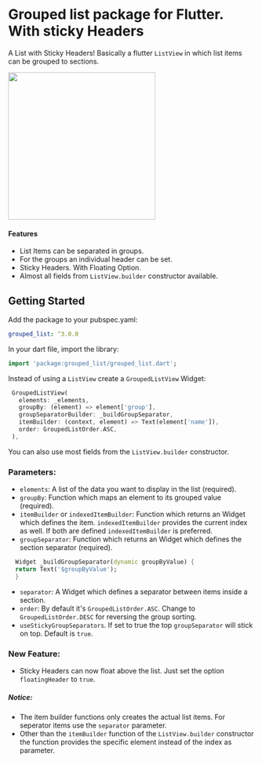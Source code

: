 # Grouped list package for Flutter. With sticky Headers
 
A List with Sticky Headers!
Basically a flutter `ListView` in which list items can be grouped to sections.

<img src="https://raw.githubusercontent.com/Dimibe/grouped_list/master/assets/screenshot-for-readme.png" width="300">

#### Features
* List Items can be separated in groups.
* For the groups an individual header can be set.
* Sticky Headers. With Floating Option. 
* Almost all fields from `ListView.builder` constructor available.

## Getting Started

 Add the package to your pubspec.yaml:

 ```yaml
 grouped_list: ^3.0.0
 ```
 
 In your dart file, import the library:

 ```Dart
import 'package:grouped_list/grouped_list.dart';
 ``` 
 
 Instead of using a `ListView` create a `GroupedListView` Widget:
 
 ```Dart
  GroupedListView(
    elements: _elements,
    groupBy: (element) => element['group'],
    groupSeparatorBuilder: _buildGroupSeparator,
    itemBuilder: (context, element) => Text(element['name']),
    order: GroupedListOrder.ASC,
  ),
```

You can also use most fields from the `ListView.builder` constructor.

### Parameters:
* `elements`: A list of the data you want to display in the list (required).
* `groupBy`: Function which maps an element to its grouped value (required). 
* `itemBuilder` or `indexedItemBuilder`: Function which returns an Widget which defines the item. `indexedItemBuilder` provides the current index as well. If both are defined `indexedItemBuilder` is preferred.
* `groupSeparator`: Function which returns an Widget which defines the section separator (required).  
```Dart
  Widget _buildGroupSeparator(dynamic groupByValue) {
  return Text('$groupByValue');
  }
```  
* `separator`: A Widget which defines a separator between items inside a section.
* `order`: By default it's `GroupedListOrder.ASC`. Change to `GroupedListOrder.DESC` for reversing the group sorting.
* `useStickyGroupSeparators`. If set to true the top `groupSeparator` will stick on top. Default is `true`.

### New Feature: 
* Sticky Headers can now float above the list. Just set the option `floatingHeader` to `true`. 

##### Notice: 
 * The item builder functions only creates the actual list items. For seperator items use the `separator` parameter.
 * Other than the `itemBuilder` function of the `ListView.builder` constructor the function provides the specific element instead of the index as parameter.

